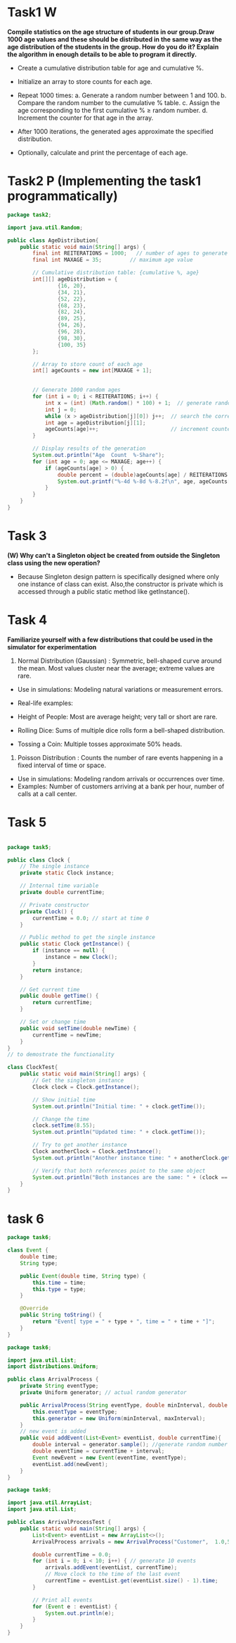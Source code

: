 # Task1 W
**Compile statistics on the age structure of students in our group.Draw 1000 age values and these should be distributed 
in the same way as the age distribution of the students in the group. How do you do it? Explain the algorithm in enough 
details to be able to program it directly.**

- Create a cumulative distribution table for age and cumulative %.
- Initialize an array to store counts for each age.
- Repeat 1000 times:
    a. Generate a random number between 1 and 100.
    b. Compare the random number to the cumulative % table.
    c. Assign the age corresponding to the first cumulative % ≥ random number.
    d. Increment the counter for that age in the array.

- After 1000 iterations, the generated ages approximate the specified distribution.
- Optionally, calculate and print the percentage of each age.

# Task2 P (Implementing the task1 programmatically)

```java
package task2;

import java.util.Random;

public class AgeDistribution{
    public static void main(String[] args) {
        final int REITERATIONS = 1000;   // number of ages to generate
        final int MAXAGE = 35;         // maximum age value

        // Cumulative distribution table: {cumulative %, age}
        int[][] ageDistribution = {
                {16, 20},
                {34, 21},
                {52, 22},
                {68, 23},
                {82, 24},
                {89, 25},
                {94, 26},
                {96, 28},
                {98, 30},
                {100, 35}
        };

        // Array to store count of each age
        int[] ageCounts = new int[MAXAGE + 1];
        

        // Generate 1000 random ages
        for (int i = 0; i < REITERATIONS; i++) {
            int x = (int) (Math.random() * 100) + 1;  // generate random number 1..100
            int j = 0;
            while (x > ageDistribution[j][0]) j++;  // search the correct row and find matching age
            int age = ageDistribution[j][1];
            ageCounts[age]++;                       // increment counter
        }

        // Display results of the generation
        System.out.println("Age  Count  %-Share");
        for (int age = 0; age <= MAXAGE; age++) {
            if (ageCounts[age] > 0) {
                double percent = (double)ageCounts[age] / REITERATIONS * 100;
                System.out.printf("%-4d %-8d %-8.2f\n", age, ageCounts[age], percent);
            }
        }
    }
}

```

# Task 3

**(W) Why can't a Singleton object be created from outside the Singleton class using the new operation?**
- Because  Singleton design pattern is specifically designed where only one instance of class can exist. Also,the 
constructor is private which is accessed through a public static method like getInstance().


# Task 4

**Familiarize yourself with a few distributions that could be used in the simulator for experimentation**

1. Normal Distribution (Gaussian) : Symmetric, bell-shaped curve around the mean. Most values cluster near the average; extreme values are rare.

- Use in simulations: Modeling natural variations or measurement errors.

- Real-life examples:

- Height of People: Most are average height; very tall or short are rare.

- Rolling Dice: Sums of multiple dice rolls form a bell-shaped distribution.

- Tossing a Coin: Multiple tosses approximate 50% heads.

1. Poisson Distribution : Counts the number of rare events happening in a fixed interval of time or space.
- Use in simulations: Modeling random arrivals or occurrences over time.
- Examples: Number of customers arriving at a bank per hour, number of calls at a call center.


# Task 5

```java

package task5;

public class Clock {
    // The single instance
    private static Clock instance;

    // Internal time variable
    private double currentTime;

    // Private constructor
    private Clock() {
        currentTime = 0.0; // start at time 0
    }

    // Public method to get the single instance
    public static Clock getInstance() {
        if (instance == null) {
            instance = new Clock();
        }
        return instance;
    }

    // Get current time
    public double getTime() {
        return currentTime;
    }

    // Set or change time
    public void setTime(double newTime) {
        currentTime = newTime;
    }
}
// to demostrate the functionality

class ClockTest{
    public static void main(String[] args) {
        // Get the singleton instance
        Clock clock = Clock.getInstance();

        // Show initial time
        System.out.println("Initial time: " + clock.getTime());

        // Change the time
        clock.setTime(8.55);
        System.out.println("Updated time: " + clock.getTime());

        // Try to get another instance
        Clock anotherClock = Clock.getInstance();
        System.out.println("Another instance time: " + anotherClock.getTime());

        // Verify that both references point to the same object
        System.out.println("Both instances are the same: " + (clock == anotherClock));
    }
}

```

# task 6

```java
package task6;

class Event {
    double time;
    String type;

    public Event(double time, String type) {
        this.time = time;
        this.type = type;
    }

    @Override
    public String toString() {
        return "Event[ type = " + type + ", time = " + time + "]";
    }
}
```
```java
package task6;

import java.util.List;
import distributions.Uniform;

public class ArrivalProcess {
    private String eventType;
    private Uniform generator; // actual random generator

    public ArrivalProcess(String eventType, double minInterval, double maxInterval){
        this.eventType = eventType;
        this.generator = new Uniform(minInterval, maxInterval);
    }
    // new event is added
    public void addEvent(List<Event> eventList, double currentTime){
        double interval = generator.sample(); //generate random number
        double eventTime = currentTime + interval;
        Event newEvent = new Event(eventTime, eventType);
        eventList.add(newEvent);
    }
}

```

```java
package task6;

import java.util.ArrayList;
import java.util.List;

public class ArrivalProcessTest {
    public static void main(String[] args) {
        List<Event> eventList = new ArrayList<>();
        ArrivalProcess arrivals = new ArrivalProcess("Customer",  1.0,5.0);

        double currentTime = 0.0;
        for (int i = 0; i < 10; i++) { // generate 10 events
            arrivals.addEvent(eventList, currentTime);
            // Move clock to the time of the last event
            currentTime = eventList.get(eventList.size() - 1).time;
        }

        // Print all events
        for (Event e : eventList) {
            System.out.println(e);
        }
    }
}


```